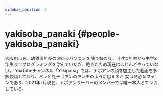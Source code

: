 ```yaml
---
sidebar_position: 3
---
```


# yakisoba_panaki {#people-yakisoba_panaki}

大阪府出身。幼稚園年長の頃からパソコンを触り始める。
小学3年生から中学2年生までプログラミングを学んでいたが、飽きたため現在はほとんどやっていない。
YouTubeチャンネル「Yakipana」では、ナポアンの顔を加工した動画を多数投稿しており、パッと見ナポアンのアンチのように思えるが
実は熱心なファンであり、2021年5月現在、ナポアンサーバーのメンバーでは唯一本人とエンカしている。
